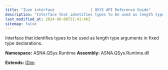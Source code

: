 ```yaml
---
title: "ILen interface                | QSYS API Reference Guide"
description: "Interface that identifies types to be used as length type arguments in fixed type declarations. "
last_modified_at: 2024-08-08T21:41:46Z
sitemap: false
---
```


Interface that identifies types to be used as length type arguments in fixed type declarations.

**Namespace:** ASNA.QSys.Runtime
**Assembly:** ASNA.QSys.Runtime.dll

**Extends:** [IDim](/reference/runtime/qsys-runtime/i-dim.html)
<br>
<br>
